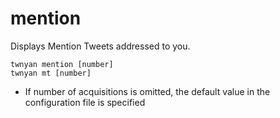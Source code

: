 # mention

Displays Mention Tweets addressed to you.

```
twnyan mention [number]
twnyan mt [number]
```

- If number of acquisitions is omitted, the default value in the configuration file is specified
